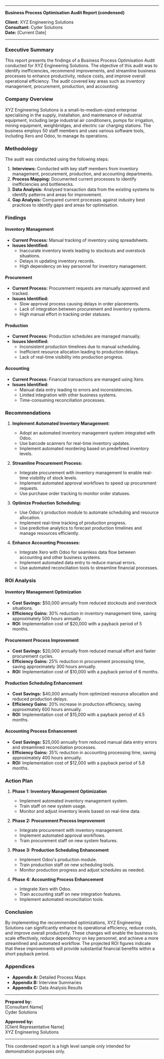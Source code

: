 
---

**Business Process Optimisation Audit Report (condensed)**

**Client:** XYZ Engineering Solutions  
**Consultant:** Cyder Solutions  
**Date:** [Current Date]  

---

### Executive Summary

This report presents the findings of a Business Process Optimisation Audit conducted for XYZ Engineering Solutions. The objective of this audit was to identify inefficiencies, recommend improvements, and streamline business processes to enhance productivity, reduce costs, and improve overall operational efficiency. The audit covered key areas such as inventory management, procurement, production, and accounting.

### Company Overview

XYZ Engineering Solutions is a small-to-medium-sized enterprise specialising in the supply, installation, and maintenance of industrial equipment, including large industrial air conditioners, pumps for irrigation, mining equipment, weighbridges, and electric car charging stations. The business employs 50 staff members and uses various software tools, including Xero and Odoo, to manage its operations.

### Methodology

The audit was conducted using the following steps:
1. **Interviews:** Conducted with key staff members from inventory management, procurement, production, and accounting departments.
2. **Process Mapping:** Documented current processes to identify inefficiencies and bottlenecks.
3. **Data Analysis:** Analysed transaction data from the existing systems to identify patterns and areas for improvement.
4. **Gap Analysis:** Compared current processes against industry best practices to identify gaps and areas for optimisation.

### Findings

#### Inventory Management
- **Current Process:** Manual tracking of inventory using spreadsheets.
- **Issues Identified:**
  - Inaccurate inventory levels leading to stockouts and overstock situations.
  - Delays in updating inventory records.
  - High dependency on key personnel for inventory management.

#### Procurement
- **Current Process:** Procurement requests are manually approved and tracked.
- **Issues Identified:**
  - Slow approval process causing delays in order placements.
  - Lack of integration between procurement and inventory systems.
  - High manual effort in tracking order statuses.

#### Production
- **Current Process:** Production schedules are managed manually.
- **Issues Identified:**
  - Inconsistent production timelines due to manual scheduling.
  - Inefficient resource allocation leading to production delays.
  - Lack of real-time visibility into production progress.

#### Accounting
- **Current Process:** Financial transactions are managed using Xero.
- **Issues Identified:**
  - Manual data entry leading to errors and inconsistencies.
  - Limited integration with other business systems.
  - Time-consuming reconciliation processes.

### Recommendations

1. **Implement Automated Inventory Management:**
   - Adopt an automated inventory management system integrated with Odoo.
   - Use barcode scanners for real-time inventory updates.
   - Implement automated reordering based on predefined inventory levels.

2. **Streamline Procurement Process:**
   - Integrate procurement with inventory management to enable real-time visibility of stock levels.
   - Implement automated approval workflows to speed up procurement requests.
   - Use purchase order tracking to monitor order statuses.

3. **Optimize Production Scheduling:**
   - Use Odoo's production module to automate scheduling and resource allocation.
   - Implement real-time tracking of production progress.
   - Use predictive analytics to forecast production timelines and manage resources efficiently.

4. **Enhance Accounting Processes:**
   - Integrate Xero with Odoo for seamless data flow between accounting and other business systems.
   - Implement automated data entry to reduce manual errors.
   - Use automated reconciliation tools to streamline financial processes.

### ROI Analysis

#### Inventory Management Optimization
- **Cost Savings:** $50,000 annually from reduced stockouts and overstock situations.
- **Efficiency Gains:** 30% reduction in inventory management time, saving approximately 500 hours annually.
- **ROI:** Implementation cost of $20,000 with a payback period of 5 months.

#### Procurement Process Improvement
- **Cost Savings:** $20,000 annually from reduced manual effort and faster procurement cycles.
- **Efficiency Gains:** 25% reduction in procurement processing time, saving approximately 300 hours annually.
- **ROI:** Implementation cost of $10,000 with a payback period of 6 months.

#### Production Scheduling Enhancement
- **Cost Savings:** $40,000 annually from optimized resource allocation and reduced production delays.
- **Efficiency Gains:** 20% increase in production efficiency, saving approximately 600 hours annually.
- **ROI:** Implementation cost of $15,000 with a payback period of 4.5 months.

#### Accounting Process Enhancement
- **Cost Savings:** $25,000 annually from reduced manual data entry errors and streamlined reconciliation processes.
- **Efficiency Gains:** 35% reduction in accounting processing time, saving approximately 400 hours annually.
- **ROI:** Implementation cost of $12,000 with a payback period of 5.8 months.

### Action Plan

1. **Phase 1: Inventory Management Optimization**
   - Implement automated inventory management system.
   - Train staff on new system usage.
   - Monitor and adjust inventory levels based on real-time data.

2. **Phase 2: Procurement Process Improvement**
   - Integrate procurement with inventory management.
   - Implement automated approval workflows.
   - Train procurement staff on new system features.

3. **Phase 3: Production Scheduling Enhancement**
   - Implement Odoo's production module.
   - Train production staff on new scheduling tools.
   - Monitor production progress and adjust schedules as needed.

4. **Phase 4: Accounting Process Enhancement**
   - Integrate Xero with Odoo.
   - Train accounting staff on new integration features.
   - Implement automated reconciliation tools.

### Conclusion

By implementing the recommended optimizations, XYZ Engineering Solutions can significantly enhance its operational efficiency, reduce costs, and improve overall productivity. These changes will enable the business to scale effectively, reduce dependency on key personnel, and achieve a more streamlined and automated workflow. The projected ROI figures indicate that these improvements will provide substantial financial benefits within a short payback period.

### Appendices

- **Appendix A:** Detailed Process Maps
- **Appendix B:** Interview Summaries
- **Appendix C:** Data Analysis Results

---

**Prepared by:**  
[Consultant Name]  
Cyder Solutions  

**Approved by:**  
[Client Representative Name]  
XYZ Engineering Solutions  

---

This condensed report is a high level sample only intended for demonstration purposes only.